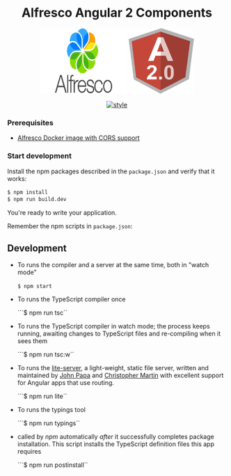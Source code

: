 
<h1 align="center">Alfresco Angular 2 Components</h1>
<p align="center">
  <img title="alfresco" alt='alfresco' src='../assets/alfresco.png'  width="200px" height="150px" ></img>
  <img title="angular2" alt='angular2' src='../assets/angular2.png'  width="150px" height="150px" ></img>
</p>
<p align="center">
    <a href='https://github.com/mgechev/angular2-style-guide'>
      <img src='https://mgechev.github.io/angular2-style-guide/images/badge.svg' alt='style' />
    </a>
</p>


### Prerequisites

- [Alfresco Docker image with CORS support](https://github.com/wabson/alfresco-docker-cors)

### Start development

Install the npm packages described in the `package.json` and verify that it works:

```bash
$ npm install
$ npm run build.dev
```
You're ready to write your application.

Remember the npm scripts in `package.json`:

## Development

* To runs the compiler and a server at the same time, both in "watch mode"

    ```$ npm start```

* To runs the TypeScript compiler once

    ```$ npm run tsc``

* To runs the TypeScript compiler in watch mode; the process keeps running, awaiting changes to TypeScript files and re-compiling when it sees them

    ```$ npm run tsc:w``

* To runs the [lite-server](https://www.npmjs.com/package/lite-server), a light-weight, static file server, written and maintained by [John Papa](https://github.com/johnpapa) and [Christopher Martin](https://github.com/cgmartin) with excellent support for Angular apps that use routing.
   
    ```$ npm run lite``

* To runs the typings tool
    
    ```$ npm run typings``

* called by *npm* automatically *after* it successfully completes package installation. This script installs the TypeScript definition files this app requires
    
    ```$ npm run postinstall``
